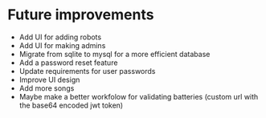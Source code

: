 # Future improvements
- Add UI for adding robots
- Add UI for making admins
- Migrate from sqlite to mysql for a more efficient database
- Add a password reset feature
- Update requirements for user passwords
- Improve UI design
- Add more songs
- Maybe make a better workfolow for validating batteries (custom url with the base64 encoded jwt token)
